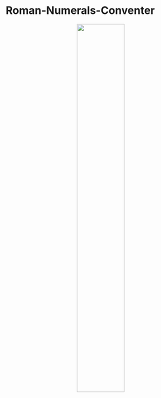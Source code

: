 # Roman-Numerals-Conventer


<p align="center">
<img align="center" src="https://user-images.githubusercontent.com/99876715/175491790-e4da13ca-9618-45ae-8da9-40385a562d6f.gif" width="50%">
</p>
